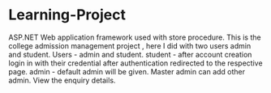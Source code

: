 # Learning-Project
ASP.NET Web application framework used with store procedure.
This is the college admission management project , here I did with two users admin and student.
Users - admin and student.
student - after account creation login in with their credential after authentication redirected to the respective page.
admin - default admin will be given. Master admin can add other admin.
        View the enquiry details.
